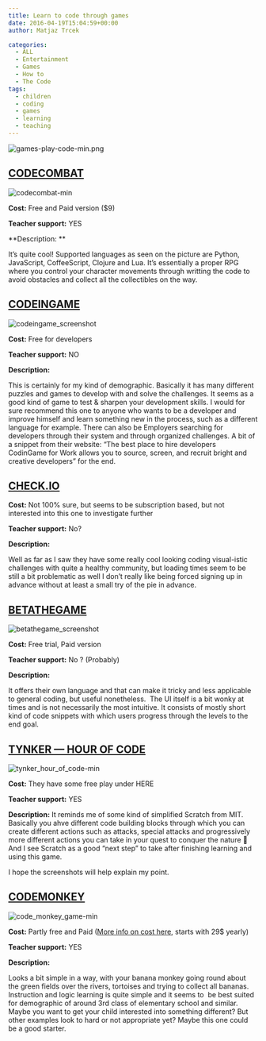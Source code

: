 ```yaml
---
title: Learn to code through games
date: 2016-04-19T15:04:59+00:00
author: Matjaz Trcek

categories:
  - ALL
  - Entertainment
  - Games
  - How to
  - The Code
tags:
  - children
  - coding
  - games
  - learning
  - teaching
---
```

![games-play-code-min.png](posts/games-play-code-min.png "")

## [CODECOMBAT](https://codecombat.com/)

![codecombat-min](posts/codecombat-min.png "")

**Cost:** Free and Paid version ($9)

**Teacher support:** YES

**Description: **

It&#8217;s quite cool! Supported languages as seen on the picture are Python, JavaScript, CoffeeScript, Clojure and Lua. It&#8217;s essentially a proper RPG where you control your character movements through writting the code to avoid obstacles and collect all the collectibles on the way.

## [CODEINGAME](https://www.codingame.com)

![codeingame_screenshot](posts/codeingame_screenshot.png "")

**Cost:** Free for developers

**Teacher support:** NO

**Description:** 

This is certainly for my kind of demographic. Basically it has many different puzzles and games to develop with and solve the challenges. It seems as a good kind of game to test & sharpen your development skills. I would for sure recommend this one to anyone who wants to be a developer and improve himself and learn something new in the process, such as a different language for example. There can also be Employers searching for developers through their system and through organized challenges. A bit of a snippet from their website: &#8220;The best place to hire developers  
CodinGame for Work allows you to source, screen, and recruit bright and creative developers&#8221; for the end.

## [CHECK.IO](https://checkio.org/)

**Cost:** Not 100% sure, but seems to be subscription based, but not interested into this one to investigate further

**Teacher support:** No?

**Description:** 

Well as far as I saw they have some really cool looking coding visual-istic challenges with quite a healthy community, but loading times seem to be still a bit problematic as well I don&#8217;t really like being forced signing up in advance without at least a small try of the pie in advance.

## [BETATHEGAME](http://betathegame.com/)

![betathegame_screenshot](posts/betathegame_screenshot.png "")

**Cost:** Free trial, Paid version

**Teacher support:** No ? (Probably)

**Description:** 

It offers their own language and that can make it tricky and less applicable to general coding, but useful nonetheless.  The UI itself is a bit wonky at times and is not necessarily the most intuitive. It consists of mostly short kind of code snippets with which users progress through the levels to the end goal.

## [TYNKER — HOUR OF CODE](https://www.tynker.com/)

![tynker_hour_of_code-min](posts/tynker_hour_of_code-min.png "")

**Cost:** They have some free play under HERE

**Teacher support:** YES

**Description:** It reminds me of some kind of simplified Scratch from MIT. Basically you ahve different code building blocks through which you can create different actions such as attacks, special attacks and progressively more different actions you can take in your quest to conquer the nature 🙂 And I see Scratch as a good &#8220;next step&#8221; to take after finishing learning and using this game.

I hope the screenshots will help explain my point.

## [CODEMONKEY](https://www.playcodemonkey.com/)

![code_monkey_game-min](posts/code_monkey_game-min.png "")

**Cost:** Partly free and Paid ([More info on cost here](https://www.playcodemonkey.com/plans), starts with 29$ yearly)

**Teacher support:** YES

**Description:**

Looks a bit simple in a way, with your banana monkey going round about the green fields over the rivers, tortoises and trying to collect all bananas. Instruction and logic learning is quite simple and it seems to  be best suited for demographic of around 3rd class of elementary school and similar. Maybe you want to get your child interested into something different? But other examples look to hard or not appropriate yet? Maybe this one could be a good starter.

##
